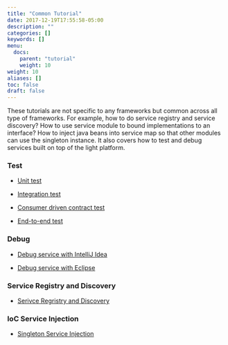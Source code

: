 ```yaml
---
title: "Common Tutorial"
date: 2017-12-19T17:55:58-05:00
description: ""
categories: []
keywords: []
menu:
  docs:
    parent: "tutorial"
    weight: 10
weight: 10
aliases: []
toc: false
draft: false
---
```


These tutorials are not specific to any frameworks but common across all type of frameworks.
For example, how to do service registry and service discovery? How to use service module to
bound implementations to an interface? How to inject java beans into service map so that
other modules can use the singleton instance. It also covers how to test and debug services
built on top of the light platform. 

### Test

* [Unit test][]

* [Integration test][]

* [Consumer driven contract test][]

* [End-to-end test][]

### Debug

* [Debug service with IntelliJ Idea][]

* [Debug service with Eclipse][]


### Service Registry and Discovery

* [Serivce Regristry and Discovery][]

### IoC Service Injection

* [Singleton Service Injection][]



[Unit test]: /tutorial/common/test/unit-test/
[Integration test]: /tutorial/common/test/integration-test/
[Consumer driven contract test]: /tutorial/common/test/consumer-driven-contract/
[End-to-end test]: /tutorial/common/test/end-to-end-test/
[Debug service with IntelliJ Idea]: /tutorial/common/debug/idea/
[Debug service with Eclipse]: /tutorial/common/debug/eclipse/
[Serivce Regristry and Discovery]: /tutorial/common/discovery/
[Singleton Service Injection]: /tutorial/common/service/
